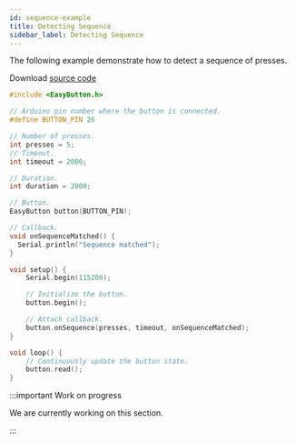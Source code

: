 ```yaml
---
id: sequence-example
title: Detecting Sequence
sidebar_label: Detecting Sequence
---
```


The following example demonstrate how to detect a sequence of presses.

Download [source code](https://github.com/evert-arias/EasyButton/blob/master/examples)

```cpp
#include <EasyButton.h>

// Arduino pin number where the button is connected.
#define BUTTON_PIN 26

// Number of presses.
int presses = 5;
// Timeout.
int timeout = 2000;

// Duration.
int duration = 2000;

// Button.
EasyButton button(BUTTON_PIN);

// Callback.
void onSequenceMatched() {
  Serial.println("Sequence matched");
}

void setup() {
    Serial.begin(115200);

  	// Initialize the button.
  	button.begin();

  	// Attach callback.
  	button.onSequence(presses, timeout, onSequenceMatched);
}

void loop() {
    // Continuously update the button state.
  	button.read();
}
```

:::important Work on progress

We are currently working on this section.

:::
